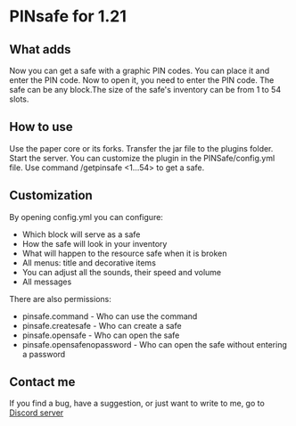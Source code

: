 # PINsafe for 1.21
## What adds
Now you can get a safe with a graphic PIN codes. You can place it and enter the PIN code. Now to open it, you need to enter the PIN code. The safe can be any block.The size of the safe's inventory can be from 1 to 54 slots.
## How to use
Use the paper core or its forks. Transfer the jar file to the plugins folder. Start the server. You can customize the plugin in the PINSafe/config.yml file. Use command /getpinsafe <1...54> to get a safe.
## Customization
By opening config.yml you can configure:
- Which block will serve as a safe
- How the safe will look in your inventory
- What will happen to the resource safe when it is broken
- All menus: title and decorative items
- You can adjust all the sounds, their speed and volume
- All messages

There are also permissions:
- pinsafe.command - Who can use the command
- pinsafe.createsafe - Who can create a safe
- pinsafe.opensafe - Who can open the safe
- pinsafe.opensafenopassword - Who can open the safe without entering a password
## Сontact me
If you find a bug, have a suggestion, or just want to write to me, go to [Discord server](https://discord.gg/EbTuyMEUb2)

